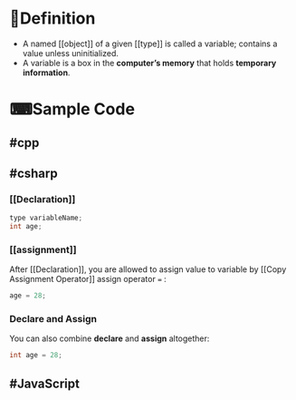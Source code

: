 # 📝Definition
- A named [[object]] of a given [[type]] is called a variable; contains a value unless uninitialized.
- A variable is a box in the **computer’s memory** that holds **temporary information**.
# ⌨Sample Code
## #cpp 


## #csharp 
### [[Declaration]]
```c#
type variableName;
int age;
```

### [[assignment]]
After [[Declaration]], you are allowed to assign value to variable by [[Copy Assignment Operator]] assign operator `=`   :

```c#
age = 28;
```

### Declare and Assign
You can also combine **declare** and **assign** altogether:

```c#
int age = 28;
```


## #JavaScript 
